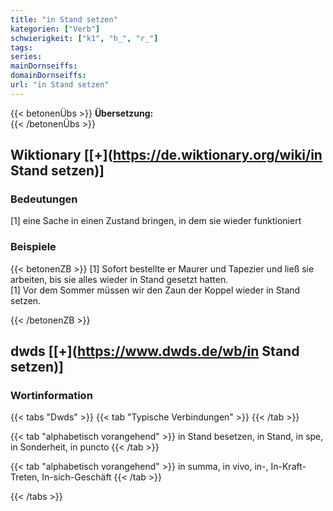 ```yaml
---
title: "in Stand setzen"
kategorien: ["Verb"]
schwierigkeit: ["k1", "h_", "r_"]
tags:
series:
mainDornseiffs:
domainDornseiffs:
url: "in Stand setzen"
---
```


{{< betonenÜbs >}}
**Übersetzung:**  
{{< /betonenÜbs >}}

## Wiktionary [[+](https://de.wiktionary.org/wiki/in Stand setzen)]

### Bedeutungen
[1] eine Sache in einen Zustand bringen, in dem sie wieder funktioniert  

### Beispiele
{{< betonenZB >}}
[1] Sofort bestellte er Maurer und Tapezier und ließ sie arbeiten, bis sie alles wieder in Stand gesetzt hatten.  
[1] Vor dem Sommer müssen wir den Zaun der Koppel wieder in Stand setzen.  

{{< /betonenZB >}}


## dwds [[+](https://www.dwds.de/wb/in Stand setzen)]

### Wortinformation
{{< tabs "Dwds" >}}
{{< tab "Typische Verbindungen" >}}
{{< /tab >}}

{{< tab "alphabetisch vorangehend" >}}
in Stand besetzen, in Stand, in spe, in Sonderheit, in puncto
{{< /tab >}}

{{< tab "alphabetisch vorangehend" >}}
in summa, in vivo, in-, In-Kraft-Treten, In-sich-Geschäft
{{< /tab >}}

{{< /tabs >}}

